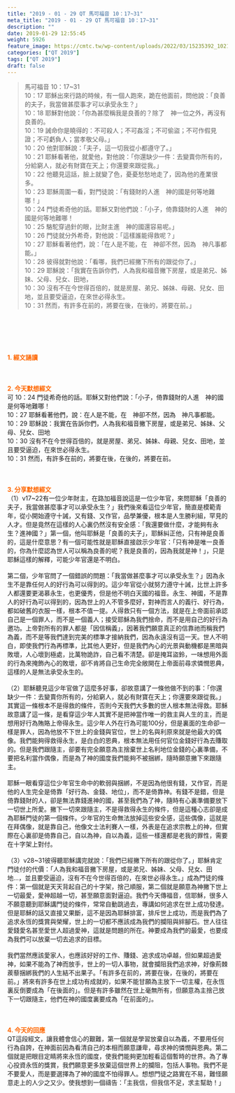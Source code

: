 ```yaml
---
title: "2019 - 01 - 29 QT 馬可福音 10：17~31"
meta_title: "2019 - 01 - 29 QT 馬可福音 10：17~31"
description: ""
date: 2019-01-29 12:55:45
weight: 5926
feature_image: https://cmtc.tw/wp-content/uploads/2022/03/15235392_10211799862337740_180693556567566654_o-1.webp
categories: ["QT 2019"]
tags: ["QT 2019"]
draft: false
---
```


<blockquote>馬可福音 10：17~31<br />
10：17 耶穌出來行路的時候，有一個人跑來，跪在他面前，問他說：「良善的夫子，我當做甚麼事才可以承受永生？」<br />
10：18 耶穌對他說：「你為甚麼稱我是良善的？除了　神一位之外，再沒有良善的。<br />
10：19 誡命你是曉得的：不可殺人；不可姦淫；不可偷盜；不可作假見證；不可虧負人；當孝敬父母。」<br />
10：20 他對耶穌說：「夫子，這一切我從小都遵守了。」<br />
10：21 耶穌看著他，就愛他，對他說：「你還缺少一件：去變賣你所有的，分給窮人，就必有財寶在天上；你還要來跟從我。」<br />
10：22 他聽見這話，臉上就變了色，憂憂愁愁地走了，因為他的產業很多。<br />
10：23 耶穌周圍一看，對門徒說：「有錢財的人進　神的國是何等地難哪！」<br />
10：24 門徒希奇他的話。耶穌又對他們說：「小子，倚靠錢財的人進　神的國是何等地難哪！<br />
10：25 駱駝穿過針的眼，比財主進　神的國還容易呢。」<br />
10：26 門徒就分外希奇，對他說：「這樣誰能得救呢？」<br />
10：27 耶穌看著他們，說：「在人是不能，在　神卻不然，因為　神凡事都能。」<br />
10：28 彼得就對他說：「看哪，我們已經撇下所有的跟從你了。」<br />
10：29 耶穌說：「我實在告訴你們，人為我和福音撇下房屋，或是弟兄、姊妹、父母、兒女、田地，<br />
10：30 沒有不在今世得百倍的，就是房屋、弟兄、姊妹、母親、兒女、田地，並且要受逼迫，在來世必得永生。<br />
10：31 然而，有許多在前的，將要在後，在後的，將要在前。」</blockquote><br />
&nbsp;<br />
<br />
&nbsp;<br />
<br />
<span style="color: #ff6600;"><strong>1. </strong><strong>經文誦讀</strong></span><br />
<br />
<span style="color: #ff6600;"><strong> </strong></span><br />
<br />
<span style="color: #ff6600;"><strong>2. 今天默想</strong><strong>經文<br />
</strong></span>可 10：24 門徒希奇他的話。耶穌又對他們說：「小子，倚靠錢財的人進　神的國是何等地難哪！<br />
10：27 耶穌看著他們，說：在人是不能，在　神卻不然，因為　神凡事都能。<br />
10：29 耶穌說：我實在告訴你們，人為我和福音撇下房屋，或是弟兄、姊妹、父母、兒女、田地<br />
10：30 沒有不在今世得百倍的，就是房屋、弟兄、姊妹、母親、兒女、田地，並且要受逼迫，在來世必得永生。<br />
10：31 然而，有許多在前的，將要在後，在後的，將要在前。<br />
<br />
&nbsp;<br />
<br />
<span style="color: #ff6600;"><strong>3. 分享默想經文<br />
</strong></span>（1）v17~22有一位少年財主，在路加福音說這是一位少年官，來問耶穌「良善的夫子，我當做甚麼事才可以承受永生？」我們後來看這位少年官，簡直是模範青年，從小開始遵守十誡，又有錢、又作官，品學兼優，根本是人生勝利組，罕見的人才。但是竟然在這樣的人心裏仍然沒有安全感：「我還要做什麼，才能夠有永生？進神國？」第一個，他叫耶穌是「良善的夫子」，耶穌糾正他，只有神是良善的，這是什麼意思？有一個可能性就是耶穌直接啟示少年官：「只有神是唯一良善的，你為什麼認為世人可以稱為良善的呢？我是良善的，因為我就是神！」，只是耶穌這樣的解釋，可能少年官還是不明白。<br />
<br />
第二個，少年官問了一個錯誤的問題：「我當做甚麼事才可以承受永生？」因為永生不是靠任何人的好行為可以得到的。這少年官從小就努力遵守十誡，比世上許多人都還要更渴慕永生，也更優秀，但是他不明白天國的福音。永生、神國，不是靠人的好行為可以得到的，因為世上的人不管多麼好，對神而言人的義行、好行為，都如破舊的衣服一樣，根本不值一提。人得救只有一個方法，就是在上帝面前承認自己是一個罪人，而不是一個義人；接受耶穌為我們捨命，而不是用自己的好行為邀功。上帝對所有的罪人都是「因信稱義」，因著我們願意真正的信靠祂而稱我們為義，而不是等我們達到完美的標準才接納我們，因為永遠沒有這一天。世人不明白，即使我們行為再標準，比其他人更好，但是我們內心的光景與動機都是黑暗與敗壞，人心壞到極處，比萬物詭詐，自己看不清楚。卻是掩耳盜鈴，一味想用外面的行為來掩飾內心的敗壞，卻不肯將自己生命完全敞開在上帝面前尋求憐憫恩典，這樣的人是無法承受永生的。<br />
<br />
（2）耶穌聽見這少年官做了這麼多好事，卻故意講了一條他做不到的事：「你還缺少一件：去變賣你所有的，分給窮人，就必有財寶在天上；你還要來跟從我。」其實這一條根本不是得救的條件，否則今天我們大多數的世人根本無法得救。耶穌故意講了這一條，是看穿這少年人其實不是把神當作唯一的救主與人生的主，而是想用好行為賄賂上帝得永生。這少年人外在行為可能100分，但是裏面的生命卻一樣是罪人，因為他放不下世上的金錢與官位，世上的名與利原來就是他最大的偶像。我們能夠得救得永生，是白白的恩典，根本無法用任何官位金錢好行為去賺取的。但是我們跟隨主，卻要有完全願意為主捨棄世上名利地位金錢的心裏準備，不要把名利當作偶像，而是為了神的國度我們能夠不被捆綁，隨時願意撇下來跟隨主。<br />
<br />
耶穌一眼看穿這位少年官生命中的軟弱與捆綁，不是因為他很有錢，又作官，而是他的人生完全是倚靠「好行為、金錢、地位」，而不是倚靠神。有錢不是錯，但是倚靠錢財的人，卻是無法靠錢進神的國，甚至我們為了神，隨時有心裏準備要放下一切世上所愛。撇下一切來跟隨主，不是得救得永生的條件，但是這種心志卻是成為耶穌門徒的第一個條件。少年官的生命無法放掉這些安全感，這些偶像，這就是在拜偶像，就是靠自己，他像文士法利賽人一樣，外表是在追求宗教上的神，但實際在心裏卻是倚靠自己，自以為神，自以為義，這些一樣還都是老我的罪性，需要在十字架上對付。<br />
<br />
（3）v28~31彼得聽耶穌講完就說：「我們已經撇下所有的跟從你了。」耶穌肯定門徒付的代價：「人為我和福音撇下房屋，或是弟兄、姊妹、父母、兒女、田地…，並且要受逼迫，沒有不在今世得百倍的，在來世必得永生。」成為門徒的條件：第一個就是天天背起自己的十字架，捨己順服，第二個就是願意為神撇下世上一切最愛，愛神超越一切，甚至願意面對逼迫。我們今天傳福音，信耶穌，很多人不願意聽到耶穌講門徒的條件，常常自動跳過去，專講如何追求在世上成功發達。但是耶穌的話又直接又果斷，這不是因為耶穌排富，排斥世上成功，而是我們為了追求永恆的獎賞與榮耀，世上的一切都不應該成為我們的攔阻與絆腳石。世人往往愛錢愛名甚至愛世人超過愛神，這就是問題的所在。神要成為我們的最愛，也要成為我們可以放棄一切去追求的目標。<br />
<br />
我們當然應該愛家人，也應該好好的工作、賺錢、追求成功卓越，但如果超過愛神，如果不能為了神而放手，世上的一切人事物，就會攔阻我們追求神，好像荊棘蒺藜捆綁我們的人生結不出果子。「有許多在前的，將要在後，在後的，將要在前。」將來有許多在世上成功有成就的，如果不能甘願為主放下一切主權，在永恆裏反倒要成為「在後面的」。但是有許多雖然在世上毫無所有，但願意為主捨己放下一切跟隨主，他們在神的國度裏要成為「在前面的」。<br />
<br />
&nbsp;<br />
<br />
<span style="color: #ff6600;"><strong>4. 今天的回應<br />
</strong></span>QT這段經文，讓我體會信心的艱難，第一個就是學習放棄自以為義，不要用任何行為自誇，在神面前因為看清自己的本相而願意謙卑，尋求神的憐憫與恩典。第二個就是把眼目定睛將來永恆的國度，使我們能夠更加輕看這個暫時的世界。為了專心投資永恆的獎賞，我們願意更多放棄這個世界上的攔阻，包括人事物。我們不是不要愛人，而是要選擇為了神的國度不怕得罪人。想想門徒之路實在不易，難怪願意走上的人少之又少。使我想到一個禱告：「主我信，但我信不足，求主幫助！」
        